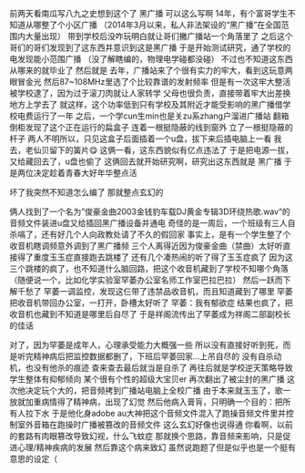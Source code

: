 前两天看南瓜写八九之史想到这个了
黑广播
可以这么写啊
14年，有个富哥学生不知道从哪整了个小区广播
（2014年3月以来，私人非法架设的“黑广播”在全国范围内大量出现）
带到学校后没咋玩明白就让哥们撇广播站一个角落里了
之后这个哥们的哥们发现到了这东西并意识到这是黑广播
于是开始测试研究，通了学校的电发现能小范围广播
（没了解瞎编的，物理电学碰都没碰）
不过也不知道这东西从哪来的就毕业了
然后就是
去年，广播站来了个很有实力的牢大，看到这玩意两眼冒金光
然后87~108MHz里选了个比较靠谱的发射频率
但是有一次这牢大整活被学校逮了，因为过于滚刀肉就让人家转学
父母也很负责，直接带着牢大出差换地方上学去了
就这样，这个功率低到只有学校及其附近才能受影响的黑广播借学校电费运行了一年
之后，一个学cun生min也是关zu系zhang户溜进广播站
翻箱倒柜发现了这个正在运行的扁盒子
连着一根挺隐蔽的线到窗外
立了一根挺隐蔽的杆子
两人不明所以，只见这盒子后面插着一个u盘，拔下来后插电脑上一看
我去，老仙贝留下的簧片😋
这俩一看，这东西貌似有亿点违法了
于是把电源一拔，又给藏回去了，u盘也偷了
这俩回去就开始研究啊，研究出这东西就是
黑广播
于是两位决定趁着青春大好年华整点活

坏了我突然不知道怎么编了
那就整点玄幻的

俩人找到了一个名为”俊豪金曲2003金钱豹车载DJ黄金专辑3D环绕热歌.wav“的音频文件装进u盘又给插回黑广播设备并通电
奇怪的是一周后，一个班级有三人自杀嗝了，还有好几个人向政教处请了不久的假回家
事实上，是有一个学生整了个收音机瞎调频意外调到了黑广播频
三个人离得近因为俊豪金曲（禁曲）太好听直接得了重度玉玉症直接跑去跳楼了
还有几个凑热闹的听了得了玉玉症疯了
因为这三个跳楼的疯了，也不知道什么脑回路，把这个收音机藏到了学校不知哪个角落（随便说一个，比如化学实验室罕萎办公室名师工作室巴拉巴拉）
然后一跃而下解千愁了
罕萎一调监控，发现这仨带了违禁品收音机，而且知道藏到了哪里
罕萎把收音机带回办公室，一打开，卧槽太好听了
罕萎：我有郁欲症
结果也疯了，把收音机也藏到不知道是哪里后自尽了
于是祥阁流传出了罕萎成为祥阁二部副校长的佳话

对了，因为罕萎是成年人，心理承受能力大概强一些
所以没有直接好听到死，而是听完精神病后把监控数据都删了，下班后罕萎回家...上吊自尽的
没有自杀动机，也没有他杀的痕迹
查来查去最后就当是自杀了
再往后就是学校逆天策略导致学生整体有抑郁倾向
某个很有个性的超级大宝贝er
再次翻出了被尘封的黑广播
这次他决定玩个大的，把音频拷到广播站电脑上全校广播
由于本来就玉玉了，歌一放就加重病情得了精神病，出现了幻觉
然后他病入膏肓，只明确一个目的：把所有人拉下水
于是他化身adobe au大神把这个音频文件混入了跑操音频文件里并控制室外音箱在跑操时广播被篡改的音频文件
这么玄幻好像也说得通
你看啊，以前的套路有肉眼篡改导致幻视，什么飞蚊症
那就换个思路，靠音频来影响，只是促进心理/精神疾病的发展
然后靠这个病来致幻
虽然说跑题了但是似乎也是一个挺有意思的设定（